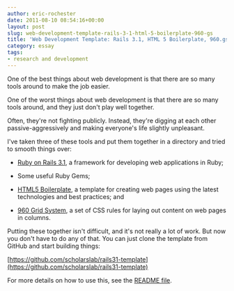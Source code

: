 ```yaml
---
author: eric-rochester
date: 2011-08-10 08:54:16+00:00
layout: post
slug: web-development-template-rails-3-1-html-5-boilerplate-960-gs
title: 'Web Development Template: Rails 3.1, HTML 5 Boilerplate, 960.gs'
category: essay
tags:
- research and development
---
```


One of the best things about web development is that there are so many tools around to make the job easier.





One of the worst things about web development is that there are so many tools around, and they just don't play well together.





Often, they're not fighting publicly. Instead, they're digging at each other passive-aggressively and making everyone's life slightly unpleasant.





I've taken three of these tools and put them together in a directory and tried to smooth things over:







  * [Ruby on Rails 3.1](http://rubyonrails.org/), a framework for developing web applications in Ruby;


  * Some useful Ruby Gems;


  * [HTML5 Boilerplate](http://html5boilerplate.com/), a template for creating web pages using the latest technologies and best practices; and


  * [960 Grid System](http://960.gs/), a set of CSS rules for laying out content on web pages in columns.





Putting these together isn't difficult, and it's not really a lot of work. But now you don't have to do any of that. You can just clone the template from GitHub and start building things:


[https://github.com/scholarslab/rails31-template](https://github.com/scholarslab/rails31-template)





For more details on how to use this, see the [README file](https://github.com/scholarslab/rails31-template/blob/master/README.mkd).



